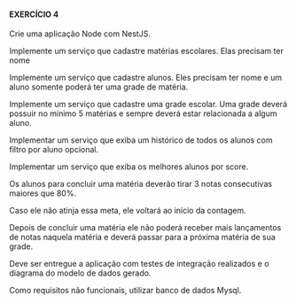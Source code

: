 #### EXERCÍCIO 4

Crie uma aplicação Node com NestJS.

Implemente um serviço que cadastre matérias escolares. Elas precisam ter nome

Implemente um serviço que cadastre alunos. Eles precisam ter nome e um aluno somente poderá ter uma grade de matéria.

Implemente um serviço que cadastre uma grade escolar. Uma grade deverá possuir no mínimo 5 matérias e sempre deverá estar relacionada a algum aluno.

Implementar um serviço que exiba um histórico de todos os alunos com filtro por aluno opcional.

Implementar um serviço que exiba os melhores alunos por score.

Os alunos para concluir uma matéria deverão tirar 3 notas consecutivas maiores que 80%.

Caso ele não atinja essa meta, ele voltará ao início da contagem.

Depois de concluir uma matéria ele não poderá receber mais lançamentos de notas naquela matéria e deverá passar para a próxima matéria de sua grade.

Deve ser entregue a aplicação com testes de integração realizados e o diagrama do modelo de dados gerado.

Como requisitos não funcionais, utilizar banco de dados Mysql.

